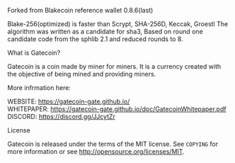 Forked from Blakecoin reference wallet 0.8.6(last)

Blake-256(optimized) is faster than Scrypt, SHA-256D, Keccak, Groestl
The algorithm was written as a candidate for sha3, Based on round one 
candidate code from the sphlib 2.1 and reduced rounds to 8.

What is Gatecoin?

Gatecoin is a coin made by miner for miners. It is a currency
created with the objective of being mined and providing miners.

More infrmation here:

WEBSITE: https://gatecoin-gate.github.io/ </br>
WHITEPAPER: https://gatecoin-gate.github.io/doc/GatecoinWhitepaper.pdf </br>
DISCORD: https://discord.gg/JJcytZr </br>

License

Gatecoin is released under the terms of the MIT license. See `COPYING` for more
information or see http://opensource.org/licenses/MIT.



